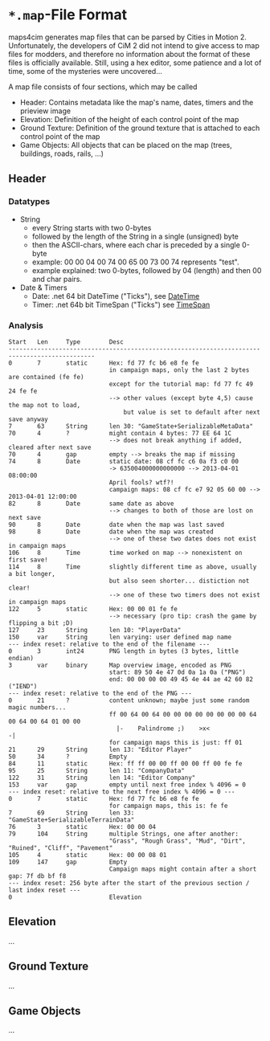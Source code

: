 
# `*.map`-File Format

maps4cim generates map files that can be parsed by Cities in Motion 2.
Unfortunately, the developers of CiM 2 did not intend to give access to map
files for modders, and therefore no information about the format of these 
files is officially available. Still, using a hex editor, some patience and a
lot of time, some of the mysteries were uncovered...

A map file consists of four sections, which may be called

* Header: Contains metadata like the map's name, dates, timers and the prieview image
* Elevation: Definition of the height of each control point of the map
* Ground Texture: Definition of the ground texture that is attached to each control point of the map
* Game Objects: All objects that can be placed on the map (trees, buildings, roads, rails, ...)

## Header

### Datatypes

* String
  - every String starts with two 0-bytes
  - followed by the length of the String in a single (unsigned) byte
  - then the ASCII-chars, where each char is preceded by a single 0-byte
  - example: 00 00 04 00 74 00 65 00 73 00 74 represents "test".
  - example explained: two 0-bytes, followed by 04 (length) and then 00 and char pairs.
* Date & Timers
  - Date: .net 64 bit DateTime ("Ticks"),
	see [DateTime](http://msdn.microsoft.com/en-us/library/system.datetime.aspx)
  - Timer: .net 64b bit TimeSpan ("Ticks")
	see [TimeSpan](http://msdn.microsoft.com/en-us/library/system.timespan.aspx)

### Analysis

	Start	Len		Type		Desc
	----------------------------------------------------------------------------------------------
	0   	7		static		Hex: fd 77 fc b6 e8 fe fe 
								in campaign maps, only the last 2 bytes are contained (fe fe)
								except for the tutorial map: fd 77 fc 49 24 fe fe
								--> other values (except byte 4,5) cause the map not to load, 
									but value is set to default after next save anyway
	7		63		String		len 30: "GameState+SerializableMetaData"
	70		4		?			might contain 4 bytes: 77 EE 64 1C
								--> does not break anything if added, cleared after next save
	70		4		gap			empty --> breaks the map if missing
	74		8		Date		static date: 08 cf fc c6 0a f3 c0 00
								-> 635004000000000000 --> 2013-04-01 08:00:00
								April fools? wtf?!
								campaign maps: 08 cf fc e7 92 05 60 00 --> 2013-04-01 12:00:00
	82		8		Date		same date as above
								--> changes to both of those are lost on next save
	90		8		Date		date when the map was last saved
	98		8		Date		date when the map was created
								--> one of these two dates does not exist in campaign maps
	106		8		Time		time worked on map --> nonexistent on first save!
	114		8		Time		slightly different time as above, usually a bit longer,
								but also seen shorter... distiction not clear!
								--> one of these two timers does not exist in campaign maps
	122		5		static		Hex: 00 00 01 fe fe
								--> necessary (pro tip: crash the game by flipping a bit ;D)
	127		23		String		len 10: "PlayerData"
	150		var		String		len varying: user defined map name
	--- index reset: relative to the end of the filename ---
	0		3		int24		PNG length in bytes (3 bytes, little endian)
	3		var		binary		Map overview image, encoded as PNG
								start: 89 50 4e 47 0d 0a 1a 0a ("PNG")
								end: 00 00 00 00 49 45 4e 44 ae 42 60 82 ("IEND")
	--- index reset: relative to the end of the PNG ---
	0		21		?			content unknown; maybe just some random magic numbers...
								ff 00 64 00 64 00 00 00 00 00 00 00 00 64 00 64 00 64 01 00 00
								  |-    Palindrome ;)    >x<                     -|
								for campaign maps this is just: ff 01
	21		29		String		len 13: "Editor Player"
	50		34		?			Empty
	84		11		static		Hex: ff ff 00 00 ff 00 00 ff 00 fe fe
	95		25		String		len 11: "CompanyData"
	122		31		String		len 14: "Editor Company"
	153		var		gap			empty until next free index % 4096 = 0
	--- index reset: relative to the next free index % 4096 = 0 ---
	0   	7		static		Hex: fd 77 fc b6 e8 fe fe 
								for campaign maps, this is: fe fe
	7		69		String		len 33: "GameState+SerializableTerrainData"
	76		3		static		Hex: 00 00 04
	79		104		String		multiple Strings, one after another:
								"Grass", "Rough Grass", "Mud", "Dirt", "Ruined", "Cliff", "Pavement"
	105		4		static		Hex: 00 00 08 01
	109		147		gap			Empty
								Campaign maps might contain after a short gap: 7f db bf f8
	--- index reset: 256 byte after the start of the previous section / last index reset ---
	0							Elevation

## Elevation

...

## Ground Texture

...

## Game Objects

...
